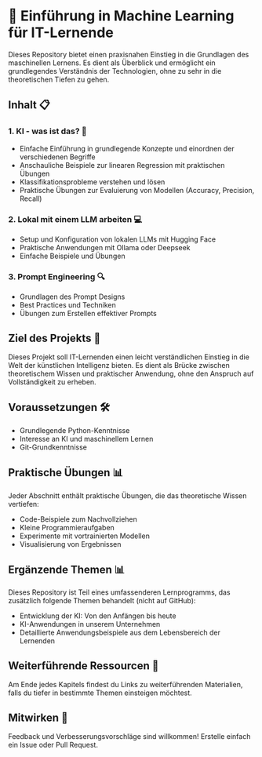 # 🤖 Einführung in Machine Learning für IT-Lernende

Dieses Repository bietet einen praxisnahen Einstieg in die Grundlagen des
maschinellen Lernens. Es dient als Überblick und ermöglicht ein grundlegendes
Verständnis der Technologien, ohne zu sehr in die theoretischen Tiefen zu gehen.

## Inhalt 📋

### 1. KI - was ist das? 🧠

- Einfache Einführung in grundlegende Konzepte und einordnen der verschiedenen Begriffe
- Anschauliche Beispiele zur linearen Regression mit praktischen Übungen
- Klassifikationsprobleme verstehen und lösen
- Praktische Übungen zur Evaluierung von Modellen (Accuracy, Precision, Recall)

### 2. Lokal mit einem LLM arbeiten 💻

- Setup und Konfiguration von lokalen LLMs mit Hugging Face
- Praktische Anwendungen mit Ollama oder Deepseek
- Einfache Beispiele und Übungen

### 3. Prompt Engineering 🔍

- Grundlagen des Prompt Designs
- Best Practices und Techniken
- Übungen zum Erstellen effektiver Prompts

## Ziel des Projekts 🎯

Dieses Projekt soll IT-Lernenden einen leicht verständlichen Einstieg in die
Welt der künstlichen Intelligenz bieten. Es dient als Brücke zwischen
theoretischem Wissen und praktischer Anwendung, ohne den Anspruch auf
Vollständigkeit zu erheben.

## Voraussetzungen 🛠️

- Grundlegende Python-Kenntnisse
- Interesse an KI und maschinellem Lernen
- Git-Grundkenntnisse

## Praktische Übungen 📊

Jeder Abschnitt enthält praktische Übungen, die das theoretische Wissen
vertiefen:

- Code-Beispiele zum Nachvollziehen
- Kleine Programmieraufgaben
- Experimente mit vortrainierten Modellen
- Visualisierung von Ergebnissen

## Ergänzende Themen 📊

Dieses Repository ist Teil eines umfassenderen Lernprogramms, das zusätzlich
folgende Themen behandelt (nicht auf GitHub):

- Entwicklung der KI: Von den Anfängen bis heute
- KI-Anwendungen in unserem Unternehmen
- Detaillierte Anwendungsbeispiele aus dem Lebensbereich der Lernenden

## Weiterführende Ressourcen 🔗

Am Ende jedes Kapitels findest du Links zu weiterführenden Materialien, falls du
tiefer in bestimmte Themen einsteigen möchtest.

## Mitwirken 📝

Feedback und Verbesserungsvorschläge sind willkommen! Erstelle einfach ein Issue
oder Pull Request.
